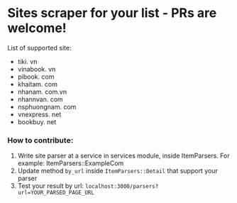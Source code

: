 # Sites scraper for your list - PRs are welcome!

List of supported site:

* tiki. vn
* vinabook. vn
* pibook. com
* khaitam. com
* nhanam. com.vn
* nhannvan. com
* nsphuongnam. com
* vnexpress. net
* bookbuy. net

### How to contribute:

1. Write site parser at a service in services module, inside ItemParsers. For example: ItemParsers::ExampleCom
2. Update method `by_url` inside `ItemParsers::Detail` that support your parser
3. Test your result by url: `localhost:3000/parsers?url=YOUR_PARSED_PAGE_URL`
